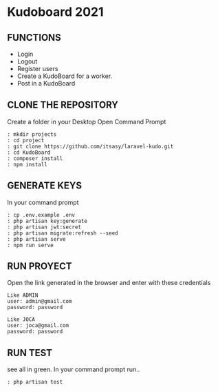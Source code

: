 # Kudoboard 2021

## FUNCTIONS

* Login
* Logout
* Register users
* Create a KudoBoard for a worker.
* Post in a KudoBoard

## CLONE THE REPOSITORY

Create a folder in your Desktop Open Command Prompt

~~~
: mkdir projects
: cd project
: git clone https://github.com/itsasy/laravel-kudo.git
: cd KudoBoard
: composer install
: npm install
~~~

## GENERATE KEYS

In your command prompt

~~~
: cp .env.example .env
: php artisan key:generate
: php artisan jwt:secret
: php artisan migrate:refresh --seed
: php artisan serve
: npm run serve
~~~

## RUN PROYECT

Open the link generated in the browser and enter with these credentials

~~~
Like ADMIN
user: admin@gmail.com
password: password

Like JOCA
user: joca@gmail.com
password: password
~~~

## RUN TEST
see all in green. In your command prompt run..

~~~
: php artisan test
~~~
